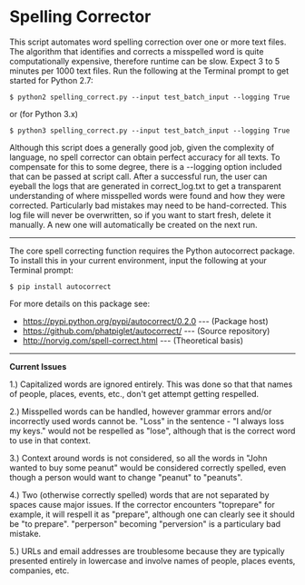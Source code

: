 # Spelling Corrector

This script automates word spelling correction over one or more
text files. The algorithm that identifies and corrects a misspelled
word is quite computationally expensive, therefore runtime can be
slow. Expect 3 to 5 minutes per 1000 text files. Run the following
at the Terminal prompt to get started for Python 2.7:
    
    $ python2 spelling_correct.py --input test_batch_input --logging True

or (for Python 3.x)
       
    $ python3 spelling_correct.py --input test_batch_input --logging True

Although this script does a generally good job, given the complexity of 
language, no spell corrector can obtain perfect accuracy for all texts. 
To compensate for this to some degree, there is a --logging option
included that can be passed at script call. After a successful run, the 
user can eyeball the logs that are generated in correct_log.txt to get a 
transparent understanding of where misspelled words were found and how they 
were corrected. Particularly bad mistakes may need to be hand-corrected.
This log file will never be overwritten, so if you want to start fresh, delete
it manually. A new one will automatically be created on the next run.

-------------------------------

The core spell correcting function requires the Python autocorrect package.
To install this in your current environment, input the following at
your Terminal prompt:
    
    $ pip install autocorrect

For more details on this package see:
    
- https://pypi.python.org/pypi/autocorrect/0.2.0 --- (Package host)
- https://github.com/phatpiglet/autocorrect/ --- (Source repository)
- http://norvig.com/spell-correct.html --- (Theoretical basis)

-------------------------------

**Current Issues**
    
1.) Capitalized words are ignored entirely. This was done so that
    that names of people, places, events, etc., don't get attempt
    getting respelled.
        
2.) Misspelled words can be handled, however grammar errors and/or 
    incorrectly used words cannot be. "Loss" in the sentence -
    "I always loss my keys." would not be respelled as "lose",
    although that is the correct word to use in that context.
        
3.) Context around words is not considered, so all the words in "John 
    wanted to buy some peanut" would be considered correctly spelled,
    even though a person would want to change "peanut" to "peanuts".
        
4.) Two (otherwise correctly spelled) words that are not separated by 
    spaces cause major issues. If the corrector encounters "toprepare" 
    for example, it will respell it as "prepare", although one can clearly 
    see it should be "to prepare". "perperson" becoming "perversion" is a 
    particulary bad mistake. 
   
5.) URLs and email addresses are troublesome because they are typically
    presented entirely in lowercase and involve names of people, places
    events, companies, etc.
